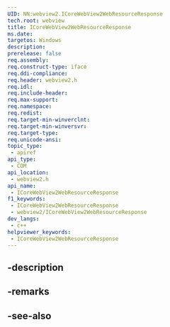 ```yaml
---
UID: NN:webview2.ICoreWebView2WebResourceResponse
tech.root: webview
title: ICoreWebView2WebResourceResponse
ms.date: 
targetos: Windows
description: 
prerelease: false
req.assembly: 
req.construct-type: iface
req.ddi-compliance: 
req.header: webview2.h
req.idl: 
req.include-header: 
req.max-support: 
req.namespace: 
req.redist: 
req.target-min-winverclnt: 
req.target-min-winversvr: 
req.target-type: 
req.unicode-ansi: 
topic_type:
 - apiref
api_type:
 - COM
api_location:
 - webview2.h
api_name:
 - ICoreWebView2WebResourceResponse
f1_keywords:
 - ICoreWebView2WebResourceResponse
 - webview2/ICoreWebView2WebResourceResponse
dev_langs:
 - c++
helpviewer_keywords:
 - ICoreWebView2WebResourceResponse
---
```


## -description

## -remarks

## -see-also

